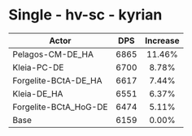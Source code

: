 # Single - hv-sc - kyrian
| Actor | DPS | Increase |
|---|:---:|:---:|
|Pelagos-CM-DE_HA|6865|11.46%|
|Kleia-PC-DE|6700|8.78%|
|Forgelite-BCtA-DE_HA|6617|7.44%|
|Kleia-DE_HA|6551|6.37%|
|Forgelite-BCtA_HoG-DE|6474|5.11%|
|Base|6159|0.00%|
